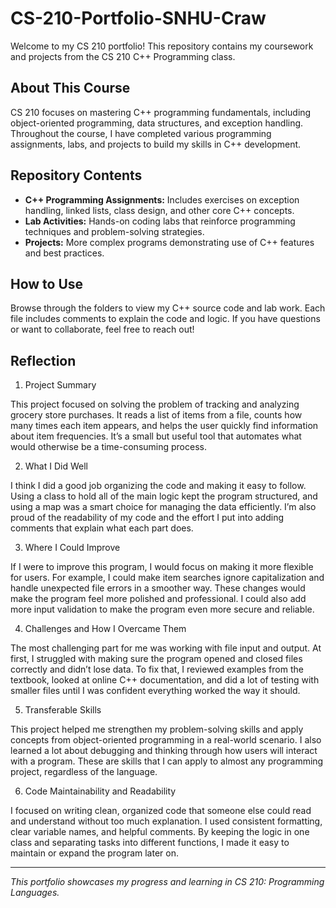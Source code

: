 # CS-210-Portfolio-SNHU-Craw

Welcome to my CS 210 portfolio! This repository contains my coursework and projects from the CS 210 C++ Programming class.

## About This Course
CS 210 focuses on mastering C++ programming fundamentals, including object-oriented programming, data structures, and exception handling. Throughout the course, I have completed various programming assignments, labs, and projects to build my skills in C++ development.

## Repository Contents
- **C++ Programming Assignments:** Includes exercises on exception handling, linked lists, class design, and other core C++ concepts.
- **Lab Activities:** Hands-on coding labs that reinforce programming techniques and problem-solving strategies.
- **Projects:** More complex programs demonstrating use of C++ features and best practices.

## How to Use
Browse through the folders to view my C++ source code and lab work. Each file includes comments to explain the code and logic. If you have questions or want to collaborate, feel free to reach out!

## Reflection
1. Project Summary

This project focused on solving the problem of tracking and analyzing grocery store purchases. It reads a list of items from a file, counts how many times each item appears, and helps the user quickly find information about item frequencies. It’s a small but useful tool that automates what would otherwise be a time-consuming process.

2. What I Did Well

I think I did a good job organizing the code and making it easy to follow. Using a class to hold all of the main logic kept the program structured, and using a map was a smart choice for managing the data efficiently. I’m also proud of the readability of my code and the effort I put into adding comments that explain what each part does.

3. Where I Could Improve

If I were to improve this program, I would focus on making it more flexible for users. For example, I could make item searches ignore capitalization and handle unexpected file errors in a smoother way. These changes would make the program feel more polished and professional. I could also add more input validation to make the program even more secure and reliable.

4. Challenges and How I Overcame Them

The most challenging part for me was working with file input and output. At first, I struggled with making sure the program opened and closed files correctly and didn’t lose data. To fix that, I reviewed examples from the textbook, looked at online C++ documentation, and did a lot of testing with smaller files until I was confident everything worked the way it should.

5. Transferable Skills

This project helped me strengthen my problem-solving skills and apply concepts from object-oriented programming in a real-world scenario. I also learned a lot about debugging and thinking through how users will interact with a program. These are skills that I can apply to almost any programming project, regardless of the language.

6. Code Maintainability and Readability

I focused on writing clean, organized code that someone else could read and understand without too much explanation. I used consistent formatting, clear variable names, and helpful comments. By keeping the logic in one class and separating tasks into different functions, I made it easy to maintain or expand the program later on.

---

*This portfolio showcases my progress and learning in CS 210: Programming Languages.*

